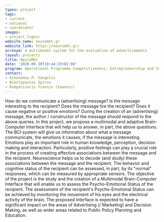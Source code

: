 ```yaml
---
types: project
tags:
- current
- national
- coordinator
images:
- project_logos/
website_name: neuromkt.gr
website_link: https://neuromkt.gr/
acronym: A multimodal system for the evaluation of advertisements
layout: projects
title: NeuroMkt
date: '2020-09-30T10:44:33+02:00'
program: Operational Programme Competitiveness, Entrepreneurship and Innovation 2014-2020 (EPAnEK)
contact: 
- Oikonomou P. Vangelis
- Nikolopoulos Spiros
- Kompatsiaris Yiannis (Ioannis)
---
```

<p>
How do we communicate a (advertising) message? Is the message interesting to the recipient? Does the message tire the recipient? Does it cause negative or positive emotions? During the creation of an (advertising) message, the author / constructor of the message should respond to the above queries. In this project, we propose a multimodal and adaptive Brain-Computer Interface that will help us to answer, in part, the above questions. The BCI system will give us information about what a message communicate, the emotions it causes, if the message is interesting. Emotions play an important role in human knowledge, perception, decision making and interaction. Particularly, positive feelings can play a crucial role in the process of creating effective associations between the message and the recipient. Neuroscience helps us to decode (and study) these associations between the message and the recipient. The behavior and cognitive status of the recipient can be assessed, in part, by its "normal" responses, which can be measured by appropriate sensors. The objective of the project is the study and the creation of a Multimodal Brain-Computer Interface that will enable us to assess the Psycho-Emotional Status of the recipient. The assessment of the recipient's Psycho-Emotional Status can be achieved by monitoring the movement of his eyes and the electrical activity of the brain. The proposed interface is expected to have a significant impact on the areas of Advertising (/ Marketing) and Decision Making, as well as wider areas related to Public Policy Planning and Education. 
</p>  
